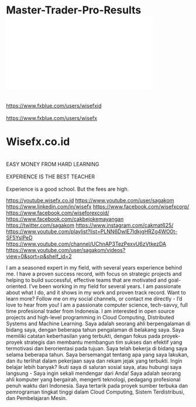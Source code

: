 # Master-Trader-Pro-Results<iframe src="//www.fxblue.com/fxbluechart.aspx?c=ch_cumulativeprofit&id=wisefxid" frameborder="0" width="400" height="200"><a href="//www.fxblue.com">FX Blue - free tools and services for FX and CFD traders</a></iframe>



<br> https://www.fxblue.com/users/wisefxid </br>
<br> https://www.fxblue.com/users/wisefx </br>


<h1> Wisefx.co.id </h1> 


<br> EASY MONEY FROM HARD LEARNING </br>
<br> EXPERIENCE IS THE BEST TEACHER </br>
<br> Experience is a good school. But the fees are high. </br>

https://youtube.wisefx.co.id
https://www.youtube.com/user/sagakom
https://www.linkedin.com/in/wisefx
https://www.facebook.com/wisefxcorp/
https://www.facebook.com/wiseforexcoid/
https://www.facebook.com/cakbejokemayangan
https://twitter.com/sagakom
https://www.instagram.com/cakmat625/
https://www.youtube.com/playlist?list=PLNN6DwlE7IdkjgHRZg4WO0t-SF5YslPeD
https://www.youtube.com/channel/UChnAP3TezPexvU6zVtkezDA
https://www.youtube.com/user/sagakom/videos?view=0&sort=p&shelf_id=2

I am a seasoned expert in my field, with several years experience behind me. 
I have a proven success record, with focus on strategic projects and helping to build successful, 
effective teams that are motivated and goal-oriented.
I’ve been working in my field for several years.
I am passionate about what I do, and it shows in my work and proven track record.
Want to learn more? Follow me on my social channels, or contact me directly - I’d love to hear from you!
I am a passionate computer science, tech-savvy, full time profesional trader from Indonesia. 
I am interested in open source projects and high-level programming in Cloud Computing, 
Distributed Systems and Machine Learning.
Saya adalah seorang ahli berpengalaman di bidang saya, dengan beberapa tahun pengalaman di belakang saya.
Saya memiliki catatan keberhasilan yang terbukti, dengan fokus pada proyek-proyek strategis dan membantu membangun tim sukses dan efektif yang termotivasi dan berorientasi pada tujuan.
Saya telah bekerja di bidang saya selama beberapa tahun.
Saya bersemangat tentang apa yang saya lakukan, dan itu terlihat dalam pekerjaan saya dan rekam jejak yang terbukti.
Ingin belajar lebih banyak? Ikuti saya di saluran sosial saya, atau hubungi saya langsung - Saya ingin sekali mendengar dari Anda!
Saya adalah seorang ahli komputer yang bergairah, mengerti teknologi, pedagang profesional penuh waktu dari Indonesia. Saya tertarik pada proyek sumber terbuka dan pemrograman tingkat tinggi dalam Cloud Computing, Sistem Terdistribusi, dan Pembelajaran Mesin.


